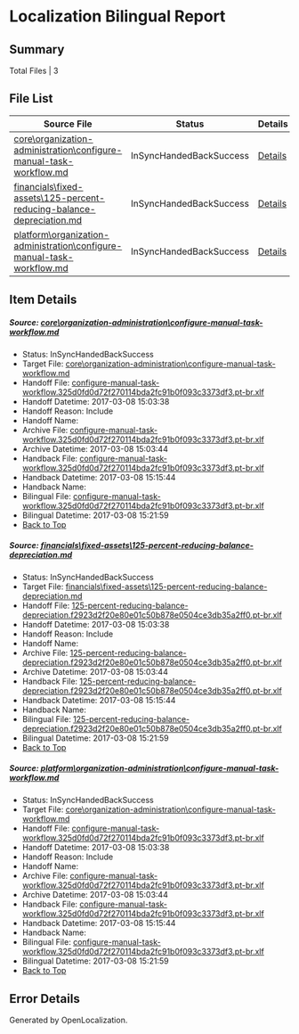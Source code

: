 # <a name='report-top'></a> Localization Bilingual Report

## Summary
 Total Files | 3

## File List
 Source File | Status | Details 
 ----------- | ------ | ------- 
 [core\organization-administration\configure-manual-task-workflow.md](https://github.com/OpenLocalizationTestOrg/AX-Docs-Sandbox/blob/b97d17ceabfd25c52c5f0c1e96a123bae6941c5a/core/organization-administration/configure-manual-task-workflow.md) | InSyncHandedBackSuccess | [Details](#00ee9ea3dcfbe3d7be326ec02f7445760981f9bc109)
 [financials\fixed-assets\125-percent-reducing-balance-depreciation.md](https://github.com/OpenLocalizationTestOrg/AX-Docs-Sandbox/blob/b97d17ceabfd25c52c5f0c1e96a123bae6941c5a/financials/fixed-assets/125-percent-reducing-balance-depreciation.md) | InSyncHandedBackSuccess | [Details](#c7517f60469506190ab8038b22e5ec2879bad9c52688)
 [platform\organization-administration\configure-manual-task-workflow.md](https://github.com/OpenLocalizationTestOrg/AX-Docs-Sandbox/blob/14cac983e4afb29dc10e7b563801985a6eea97ed/platform/organization-administration/configure-manual-task-workflow.md) | InSyncHandedBackSuccess | [Details](#00ee9ea3dcfbe3d7be326ec02f7445760981f9bc5000)

## Item Details
##### <a name='00ee9ea3dcfbe3d7be326ec02f7445760981f9bc109'></a> Source: [core\organization-administration\configure-manual-task-workflow.md](https://github.com/OpenLocalizationTestOrg/AX-Docs-Sandbox/blob/b97d17ceabfd25c52c5f0c1e96a123bae6941c5a/core/organization-administration/configure-manual-task-workflow.md)
* Status: InSyncHandedBackSuccess
* Target File: [core\organization-administration\configure-manual-task-workflow.md](https://github.com/OpenLocalizationTestOrg/AX-Docs-Sandbox.pt-br/blob/9ae3da9ef45a4396d1536ba7ae7d6d22c7473452/core/organization-administration/configure-manual-task-workflow.md)
* Handoff File: [configure-manual-task-workflow.325d0fd0d72f270114bda2fc91b0f093c3373df3.pt-br.xlf](https://github.com/OpenLocalizationTestOrg/AX-Docs-Sandbox.handoff/blob/86f4848050598ba6d35b648c62e6c61e2375fe41/ol-handoff/OpenLocalizationTestOrg/AX-Docs-Sandbox.pt-br/master/basic/configure-manual-task-workflow.325d0fd0d72f270114bda2fc91b0f093c3373df3.pt-br.xlf)
* Handoff Datetime: 2017-03-08 15:03:38
* Handoff Reason: Include
* Handoff Name: 
* Archive File: [configure-manual-task-workflow.325d0fd0d72f270114bda2fc91b0f093c3373df3.pt-br.xlf](https://github.com/OpenLocalizationTestOrg/AX-Docs-Sandbox.handoff/blob/3defafd1eb3475ab95ad345e3d822834f59e1bb9/ol-archive/OpenLocalizationTestOrg/AX-Docs-Sandbox.pt-br/master/basic/configure-manual-task-workflow.325d0fd0d72f270114bda2fc91b0f093c3373df3.pt-br.xlf)
* Archive Datetime: 2017-03-08 15:03:44
* Handback File: [configure-manual-task-workflow.325d0fd0d72f270114bda2fc91b0f093c3373df3.pt-br.xlf](https://github.com/OpenLocalizationTestOrg/AX-Docs-Sandbox.handback/blob/52bf4592aa1b6f5aeefd5ddc41d9a22f5e05dac6/ol-handback/OpenLocalizationTestOrg/AX-Docs-Sandbox.pt-br/master/basic/configure-manual-task-workflow.325d0fd0d72f270114bda2fc91b0f093c3373df3.pt-br.xlf)
* Handback Datetime: 2017-03-08 15:15:44
* Handback Name: 
* Bilingual File: [configure-manual-task-workflow.325d0fd0d72f270114bda2fc91b0f093c3373df3.pt-br.xlf](https://github.com/OpenLocalizationTestOrg/AX-Docs-Sandbox.handback/blob/52bf4592aa1b6f5aeefd5ddc41d9a22f5e05dac6/ol-handback/OpenLocalizationTestOrg/AX-Docs-Sandbox.pt-br/master/basic/configure-manual-task-workflow.325d0fd0d72f270114bda2fc91b0f093c3373df3.pt-br.xlf)
* Bilingual Datetime: 2017-03-08 15:21:59
* [Back to Top](#report-top)

##### <a name='c7517f60469506190ab8038b22e5ec2879bad9c52688'></a> Source: [financials\fixed-assets\125-percent-reducing-balance-depreciation.md](https://github.com/OpenLocalizationTestOrg/AX-Docs-Sandbox/blob/b97d17ceabfd25c52c5f0c1e96a123bae6941c5a/financials/fixed-assets/125-percent-reducing-balance-depreciation.md)
* Status: InSyncHandedBackSuccess
* Target File: [financials\fixed-assets\125-percent-reducing-balance-depreciation.md](https://github.com/OpenLocalizationTestOrg/AX-Docs-Sandbox.pt-br/blob/9ae3da9ef45a4396d1536ba7ae7d6d22c7473452/financials/fixed-assets/125-percent-reducing-balance-depreciation.md)
* Handoff File: [125-percent-reducing-balance-depreciation.f2923d2f20e80e01c50b878e0504ce3db35a2ff0.pt-br.xlf](https://github.com/OpenLocalizationTestOrg/AX-Docs-Sandbox.handoff/blob/86f4848050598ba6d35b648c62e6c61e2375fe41/ol-handoff/OpenLocalizationTestOrg/AX-Docs-Sandbox.pt-br/master/basic/125-percent-reducing-balance-depreciation.f2923d2f20e80e01c50b878e0504ce3db35a2ff0.pt-br.xlf)
* Handoff Datetime: 2017-03-08 15:03:38
* Handoff Reason: Include
* Handoff Name: 
* Archive File: [125-percent-reducing-balance-depreciation.f2923d2f20e80e01c50b878e0504ce3db35a2ff0.pt-br.xlf](https://github.com/OpenLocalizationTestOrg/AX-Docs-Sandbox.handoff/blob/3defafd1eb3475ab95ad345e3d822834f59e1bb9/ol-archive/OpenLocalizationTestOrg/AX-Docs-Sandbox.pt-br/master/basic/125-percent-reducing-balance-depreciation.f2923d2f20e80e01c50b878e0504ce3db35a2ff0.pt-br.xlf)
* Archive Datetime: 2017-03-08 15:03:44
* Handback File: [125-percent-reducing-balance-depreciation.f2923d2f20e80e01c50b878e0504ce3db35a2ff0.pt-br.xlf](https://github.com/OpenLocalizationTestOrg/AX-Docs-Sandbox.handback/blob/52bf4592aa1b6f5aeefd5ddc41d9a22f5e05dac6/ol-handback/OpenLocalizationTestOrg/AX-Docs-Sandbox.pt-br/master/basic/125-percent-reducing-balance-depreciation.f2923d2f20e80e01c50b878e0504ce3db35a2ff0.pt-br.xlf)
* Handback Datetime: 2017-03-08 15:15:44
* Handback Name: 
* Bilingual File: [125-percent-reducing-balance-depreciation.f2923d2f20e80e01c50b878e0504ce3db35a2ff0.pt-br.xlf](https://github.com/OpenLocalizationTestOrg/AX-Docs-Sandbox.handback/blob/52bf4592aa1b6f5aeefd5ddc41d9a22f5e05dac6/ol-handback/OpenLocalizationTestOrg/AX-Docs-Sandbox.pt-br/master/basic/125-percent-reducing-balance-depreciation.f2923d2f20e80e01c50b878e0504ce3db35a2ff0.pt-br.xlf)
* Bilingual Datetime: 2017-03-08 15:21:59
* [Back to Top](#report-top)

##### <a name='00ee9ea3dcfbe3d7be326ec02f7445760981f9bc5000'></a> Source: [platform\organization-administration\configure-manual-task-workflow.md](https://github.com/OpenLocalizationTestOrg/AX-Docs-Sandbox/blob/14cac983e4afb29dc10e7b563801985a6eea97ed/platform/organization-administration/configure-manual-task-workflow.md)
* Status: InSyncHandedBackSuccess
* Target File: [core\organization-administration\configure-manual-task-workflow.md](https://github.com/OpenLocalizationTestOrg/AX-Docs-Sandbox.pt-br/blob/9ae3da9ef45a4396d1536ba7ae7d6d22c7473452/core/organization-administration/configure-manual-task-workflow.md)
* Handoff File: [configure-manual-task-workflow.325d0fd0d72f270114bda2fc91b0f093c3373df3.pt-br.xlf](https://github.com/OpenLocalizationTestOrg/AX-Docs-Sandbox.handoff/blob/86f4848050598ba6d35b648c62e6c61e2375fe41/ol-handoff/OpenLocalizationTestOrg/AX-Docs-Sandbox.pt-br/master/basic/configure-manual-task-workflow.325d0fd0d72f270114bda2fc91b0f093c3373df3.pt-br.xlf)
* Handoff Datetime: 2017-03-08 15:03:38
* Handoff Reason: Include
* Handoff Name: 
* Archive File: [configure-manual-task-workflow.325d0fd0d72f270114bda2fc91b0f093c3373df3.pt-br.xlf](https://github.com/OpenLocalizationTestOrg/AX-Docs-Sandbox.handoff/blob/3defafd1eb3475ab95ad345e3d822834f59e1bb9/ol-archive/OpenLocalizationTestOrg/AX-Docs-Sandbox.pt-br/master/basic/configure-manual-task-workflow.325d0fd0d72f270114bda2fc91b0f093c3373df3.pt-br.xlf)
* Archive Datetime: 2017-03-08 15:03:44
* Handback File: [configure-manual-task-workflow.325d0fd0d72f270114bda2fc91b0f093c3373df3.pt-br.xlf](https://github.com/OpenLocalizationTestOrg/AX-Docs-Sandbox.handback/blob/52bf4592aa1b6f5aeefd5ddc41d9a22f5e05dac6/ol-handback/OpenLocalizationTestOrg/AX-Docs-Sandbox.pt-br/master/basic/configure-manual-task-workflow.325d0fd0d72f270114bda2fc91b0f093c3373df3.pt-br.xlf)
* Handback Datetime: 2017-03-08 15:15:44
* Handback Name: 
* Bilingual File: [configure-manual-task-workflow.325d0fd0d72f270114bda2fc91b0f093c3373df3.pt-br.xlf](https://github.com/OpenLocalizationTestOrg/AX-Docs-Sandbox.handback/blob/52bf4592aa1b6f5aeefd5ddc41d9a22f5e05dac6/ol-handback/OpenLocalizationTestOrg/AX-Docs-Sandbox.pt-br/master/basic/configure-manual-task-workflow.325d0fd0d72f270114bda2fc91b0f093c3373df3.pt-br.xlf)
* Bilingual Datetime: 2017-03-08 15:21:59
* [Back to Top](#report-top)


## Error Details

Generated by OpenLocalization.
